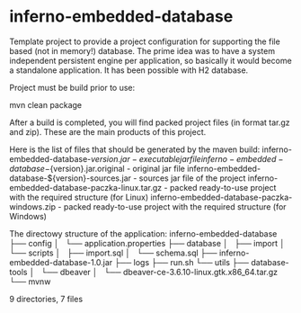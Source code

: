 # inferno-embedded-database
Template project to provide a project configuration for supporting the file based (not in memory!) database. 
The prime idea was to have a system independent persistent engine per application, so basically it would become a standalone application. It has been possible with H2 database.

Project must be build prior to use:

mvn clean package

After a build is completed, you will find packed project files (in format tar.gz and zip). These are the main products of this project.

Here is the list of files that should be generated by the maven build:
inferno-embedded-database-${version}.jar - executable jar file
inferno-embedded-database-${version}.jar.original - original jar file
inferno-embedded-database-${version}-sources.jar - sources jar file of the project
inferno-embedded-database-paczka-linux.tar.gz - packed ready-to-use project with the required structure (for Linux)
inferno-embedded-database-paczka-windows.zip - packed ready-to-use project with the required structure (for Windows)

The directowy structure of the application:
inferno-embedded-database
    ├── config
    │   └── application.properties
    ├── database
    │   ├── import
    │   └── scripts
    │       ├── import.sql
    │       └── schema.sql
    ├── inferno-embedded-database-1.0.jar
    ├── logs
    ├── run.sh
    └── utils
        ├── database-tools
        │   └── dbeaver
        │       └── dbeaver-ce-3.6.10-linux.gtk.x86_64.tar.gz
        └── mvnw

9 directories, 7 files
